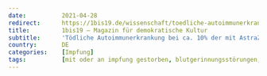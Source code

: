 ```yaml
---
date:          2021-04-28
redirect:      https://1bis19.de/wissenschaft/toedliche-autoimmunerkrankung-bei-ca-10-der-mit-astrazeneca-geimpften/
title:         1bis19 – Magazin für demokratische Kultur
subtitle:      'Tödliche Autoimmunerkrankung bei ca. 10% der mit AstraZeneca Geimpften'
country:       DE
categories:    [Impfung]
tags:          [mit oder an impfung gestorben, blutgerinnungsstörungen, astrazeneca]
---
```

